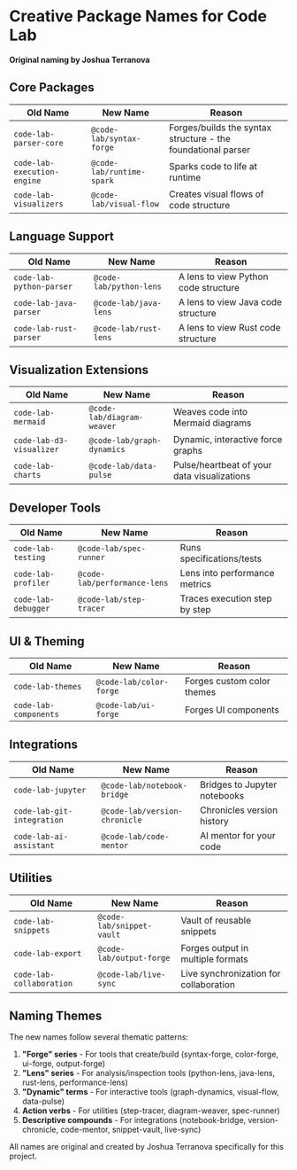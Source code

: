 # Creative Package Names for Code Lab
**Original naming by Joshua Terranova**

## Core Packages

| Old Name | New Name | Reason |
|----------|----------|--------|
| `code-lab-parser-core` | `@code-lab/syntax-forge` | Forges/builds the syntax structure - the foundational parser |
| `code-lab-execution-engine` | `@code-lab/runtime-spark` | Sparks code to life at runtime |
| `code-lab-visualizers` | `@code-lab/visual-flow` | Creates visual flows of code structure |

## Language Support

| Old Name | New Name | Reason |
|----------|----------|--------|
| `code-lab-python-parser` | `@code-lab/python-lens` | A lens to view Python code structure |
| `code-lab-java-parser` | `@code-lab/java-lens` | A lens to view Java code structure |
| `code-lab-rust-parser` | `@code-lab/rust-lens` | A lens to view Rust code structure |

## Visualization Extensions

| Old Name | New Name | Reason |
|----------|----------|--------|
| `code-lab-mermaid` | `@code-lab/diagram-weaver` | Weaves code into Mermaid diagrams |
| `code-lab-d3-visualizer` | `@code-lab/graph-dynamics` | Dynamic, interactive force graphs |
| `code-lab-charts` | `@code-lab/data-pulse` | Pulse/heartbeat of your data visualizations |

## Developer Tools

| Old Name | New Name | Reason |
|----------|----------|--------|
| `code-lab-testing` | `@code-lab/spec-runner` | Runs specifications/tests |
| `code-lab-profiler` | `@code-lab/performance-lens` | Lens into performance metrics |
| `code-lab-debugger` | `@code-lab/step-tracer` | Traces execution step by step |

## UI & Theming

| Old Name | New Name | Reason |
|----------|----------|--------|
| `code-lab-themes` | `@code-lab/color-forge` | Forges custom color themes |
| `code-lab-components` | `@code-lab/ui-forge` | Forges UI components |

## Integrations

| Old Name | New Name | Reason |
|----------|----------|--------|
| `code-lab-jupyter` | `@code-lab/notebook-bridge` | Bridges to Jupyter notebooks |
| `code-lab-git-integration` | `@code-lab/version-chronicle` | Chronicles version history |
| `code-lab-ai-assistant` | `@code-lab/code-mentor` | AI mentor for your code |

## Utilities

| Old Name | New Name | Reason |
|----------|----------|--------|
| `code-lab-snippets` | `@code-lab/snippet-vault` | Vault of reusable snippets |
| `code-lab-export` | `@code-lab/output-forge` | Forges output in multiple formats |
| `code-lab-collaboration` | `@code-lab/live-sync` | Live synchronization for collaboration |

## Naming Themes

The new names follow several thematic patterns:

1. **"Forge" series** - For tools that create/build (syntax-forge, color-forge, ui-forge, output-forge)
2. **"Lens" series** - For analysis/inspection tools (python-lens, java-lens, rust-lens, performance-lens)
3. **"Dynamic" terms** - For interactive tools (graph-dynamics, visual-flow, data-pulse)
4. **Action verbs** - For utilities (step-tracer, diagram-weaver, spec-runner)
5. **Descriptive compounds** - For integrations (notebook-bridge, version-chronicle, code-mentor, snippet-vault, live-sync)

All names are original and created by Joshua Terranova specifically for this project.

